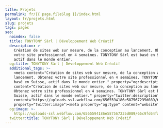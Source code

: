 ```yaml
---
title: Projets
permalink: fr/{{ page.fileSlug }}/index.html
layout: fr/projets.html
slug: projets
tags: pages
seo:
  noindex: false
  title: TONYTONY Sàrl | Développement Web Créatif
  description: >-
    Création de sites web sur mesure, de la conception au lancement. Obtenez
    votre site professionnel en 4 semaines. TONYTONY Sàrl est basé en Suisse,
    actif dans le monde entier.
  og:title: TONYTONY Sàrl | Développement Web Créatif
  additional_tags: >-
    <meta content="Création de sites web sur mesure, de la conception au
    lancement. Obtenez votre site professionnel en 4 semaines. TONYTONY Sàrl est
    basé en Suisse, actif dans le monde entier." property="og:description"><meta
    content="Création de sites web sur mesure, de la conception au lancement.
    Obtenez votre site professionnel en 4 semaines. TONYTONY Sàrl est basé en
    Suisse, actif dans le monde entier." property="twitter:description"><meta
    content="https://uploads-ssl.webflow.com/6565594186e587567235d089/65c9fd64fac437c9bcd61ca7_opengraph%20fr.jpg"
    property="twitter:image"><meta property="og:type" content="website">
  og:image: >-
    https://uploads-ssl.webflow.com/6565594186e587567235d089/65c9fd64fac437c9bcd61ca7_opengraph%20fr.jpg
  twitter:title: TONYTONY Sàrl | Développement Web Créatif
---
```



